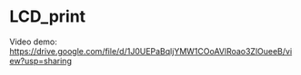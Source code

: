 # LCD_print
 
Video demo: https://drive.google.com/file/d/1J0UEPaBqljYMW1COoAVlRoao3ZlOueeB/view?usp=sharing
